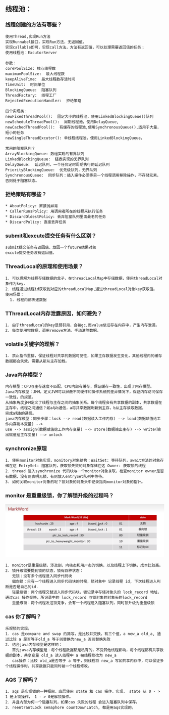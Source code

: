 ## 线程池：
### 线程创建的方法有哪些？
```text
使用Thread,实现Run方法
实现Runnabel接口，实现Run方法，无返回值。
实现callable即可，实现call方法，方法有返回值，可以处理需要返回值的任务；
使用线程池：ExcutorServer

参数：
corePoolSize: 核心线程数
maximumPoolSize:  最大线程数
keepAliveTime:  最大线程数存活时间
TimeUnit:  时间单位
BlockingQueue:  阻塞队列
ThreadFactory:  线程工厂
RejectedExecutionHandler:  拒绝策略

四个实现类：
newFixedThreadPool():  固定大小的线程池，使用LinkedBlockingQueue()队列
newScheduleThreadPool():  周期线程池，使用DelayQueue,
newCachedThreadPool():  有缓存的线程池,使用SynchronousQueue(),适用于大量，短小的任务
newSingleThreadExcutor(): 单线程线程池，使用LinkedBlockingQueue，

常用的阻塞队列？
ArrayBlockingQueue: 数组实现的有界队列  
LinkedBlockingQueue:  链表实现的无界队列  
DelayQueue:  延迟队列，一个任务定时周期执行的延迟队列
PriorityBlockingQueue:  优先级队列，无界队列   
SynchronousQueue:  同步队列：插入操作必须等另一个线程调用移除操作，不存储元素，否则处于阻塞状态。
```

### 拒绝策略有哪些？
```text
* AboutPolicy: 直接抛异常
* CallerRunsPolicy: 用调用者所在的线程来执行任务
* DiscardOldestPolicy: 丢弃阻塞队列里面最老的任务
* DiscardPolicy: 直接丢弃任务
```

### submit和excute提交任务有什么区别？
```text
submit提交任务有返回值，放回一个future结果对象  
excute提交任务没有返回值。
```

### ThreadLocal的原理和使用场景？
```angular2html
1. 可以理解为线程存储数据的盒子，在threadLocalMap中存储数据，使用threadLocal对象作为key.
2. 线程通过线程id获取到对应的threadLocalMap,通过threadLocal对象key获取值。
使用场景：
  1. 线程内部传递数据
```

### TThreadLocal内存泄露原因，如何避免？
```angular2html
1. 由于threadLocal的key是弱引用，会被gc,而value依旧存在内存中，产生内存泄漏。
2. 每次使用完数据，调用remove方法。手动清除数据。
```


### volatile关键字的理解？
```angular2html
1. 禁止指令重排，保证线程对共享的数据可见性，如果主存数据发生变化，其他线程内的缓存数据都会失效，需要从新从主存加载。
```


### Java内存模型？
```text
内存模型：CPU与主存速度不匹配，CPU内部有缓存，保证缓存一致性，出现了内存模型。
Java内存模型：JMM，定义JVM可以屏蔽不同硬件和操作系统的差异情况下，保证内存访问保存一致性，的规范。  
从抽象角度jMM定义了线程与主存之间的抽象关系。每个线程会有共享数据的副本，共享数据在主存中，线程之间通信？如a与b通信，a将共享数据刷新到主存，b从主存读取数据，
完成a和b的通信。  
java内存模型：同步步骤：lock --> read(数据读入工作内存) --> load(数据赋值给工作内存副本变量) -->   
use --> assign(数据赋值给工作内存变量) --> store(数据输出主存) --> write(输出赋值给主存变量) --> unlock  
```
### synchronize原理
```angular2html
1. 使用monitor对象实现，monitory对象结构：WaitSet: 等待队列，await方法的对象存储在这 EntrySet: 阻塞队列，获取锁失败的对象存储在这 Owner: 获取锁的线程
2. thread 进入synchronize 代码块与一个monitor对象关联，检查monitor owner是否有数据，没有则表明无锁，有则放入entrySet队列中等待。
3. 如何关联monitor对象的呢？锁对象的对象头中记录指向monitor对象的指针。
```

### monitor 是重量级锁，你了解锁升级的过程吗？
<img src="/images/obj.png">

```angular2html
1. monitor是重量级锁，涉及到，内核态和用户态的切换，以及线程上下切换，成本比较高。
2. 锁升级需要提到锁的状态，锁有四种状态：
   无锁：没有多个线程进入同步代码块
   偏向锁：只有一个线程进入同步代码块的时候，锁对象中 记录线程 id, 下次线程进入判断是否是自己的id.
   轻量级锁：两个线程交替进入同步代码块，锁记录中存储对象头的 lock_record 地址，通过cas 操作交换，所记录中的 lock_record 与锁对象的对象头的lock_record
   重量级锁：两个线程发送锁竞争，会有一个线程进入阻塞队列，同时锁升级为重量级锁
```

### cas 你了解吗？
```angular2html
乐观锁的实现。
1. cas 是compare and swap 的简写，是比较并交换，有三个值，a new_a old_a, 通过比较 a 是否等于old_a 等于则替换为new_a 否则替换失败
2. 结合java内存模型是这样的：
   首先java内存模型是：每个线程数据都是私有的，不受其他线程影响，每个线程都有共享数据的副本，共享变量 old_a 读入线程中 a 被线程修改为 new_a 
   cas操作：比较 old_a是否等于 a 等于，则线程将 new_a 写如共享内存中，可以保证多个线程操作时，共享数据只能同时被一个线程修改。
```

### AQS 了解吗？
```angular2html
1. aqs 是实现锁的一种框架，底层使用 state 和 cas 操作，实现， state 从 0 - > 1 是上锁操作， 1 - > 0是解锁操作。
2. 并且内部为何一个阻塞队列，如果cas 失败的线程 会进入阻塞队列中保存。
3. reentrantLock semaphore countDownLatch, 都是用aqs实现的。
```



